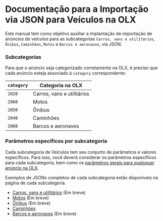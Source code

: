 # Documentação para a Importação via JSON para Veículos na OLX

Este manual tem como objetivo auxiliar a implantação de importação de anúncios de veículos para as subcategorias `Carros, vans e utilitários`, `Ônibus`, `Caminhões`, `Motos` e `Barcos e aeronaves`, via JSON.

### Subcategorias 

Para que o anúncio seja categorizado corretamente na OLX, é preciso que cada anúncio esteja associado à `category` correspondente:

| `category` | Categoria na OLX |
|------------|----------------------------|
| `2020` | Carros, vans e utilitários |
| `2060` | Motos |
| `2050` | Ônibus |
| `2040` | Caminhões |
| `2080` | Barcos e aeronaves |

### Parâmetros específicos por subcategoria

Cada subcategoria de Veículos tem seu conjunto de parâmetros e valores específicos. Para isso, você deverá considerar os parâmetros específicos para cada subcategoria, bem como os [parâmetros gerais para quaisquer anúncio na OLX](https://github.com/olxbr/ad_integration/blob/master/json/json.md).

Exemplos de JSONs completos de cada subcategoria estão disponíveis na página de cada subcategoria.

- [Carros, vans e utilitários](https://github.com/olxbr/ad_integration/blob/master/json/autos/sub_autos.md) (Em breve)
- [Motos](https://github.com/olxbr/ad_integration/blob/master/json/autos/sub_motorcycle.md) (Em breve)
- [Ônibus](https://github.com/olxbr/ad_integration/blob/master/json/autos/sub_bus.md) (Em breve)
- [Caminhões](https://github.com/olxbr/ad_integration/blob/json/autos/sub_truck.md)
- [Barcos e aeronaves](https://github.com/olxbr/ad_integration/blob/master/json/autos/sub_boat_plane.md) (Em breve)
